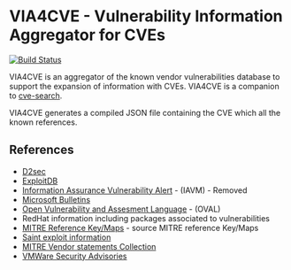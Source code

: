 # VIA4CVE - Vulnerability Information Aggregator for CVEs

[![Build Status](https://travis-ci.org/cve-search/cve-search.svg?branch=master)](https://travis-ci.org/cve-search/cve-search)

VIA4CVE is an aggregator of the known vendor vulnerabilities database to support the expansion
of information with CVEs. VIA4CVE is a companion to [cve-search](https://github.com/cve-search/cve-search).

VIA4CVE generates a compiled JSON file containing the CVE which all the known references.

## References

* [D2sec](https://www.d2sec.com)
* [ExploitDB](https://www.exploit-db.com/)
* [Information Assurance Vulnerability Alert](http://www.arcyber.army.mil) - (IAVM) - Removed
* [Microsoft Bulletins](https://technet.microsoft.com/en-us/security/bulletins.aspx)
* [Open Vulnerability and Assesment Language](https://oval.cisecurity.org/) - (OVAL)
* RedHat information including packages associated to vulnerabilities
* [MITRE Reference Key/Maps](https://cve.mitre.org/data/refs/) - source MITRE reference Key/Maps
* [Saint exploit information](https://www.saintcorporation.com)
* [MITRE Vendor statements Collection](https://nvd.nist.gov/)
* [VMWare Security Advisories](https://www.vmware.com/)
